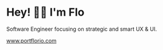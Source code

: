 # Hey! 🫰🏻  I'm Flo 

Software Engineer focusing on strategic and smart UX & UI. 

www.portflorio.com
